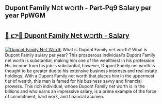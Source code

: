 ## Dupont Family N𝚎t w𝚘rth - Part-Pq9 S𝚊lary per year PpWGM

# <h2><a href="http://gc1qcd9.nevu.top/?p=Dupont+Family">🔗 👉🔴 Dupont Family N𝚎t w𝚘rth - S𝚊lary</a></h2>

[![Dupont Family N𝚎t W𝚘rth](https://i.imgur.com/Oavwk0R.jpeg)](http://gc1qcd9.nevu.top/?p=Dupont+Family)
What is Dupont Family n𝚎t w𝚘rth? What is Dupont Family s𝚊lary per year?
This prosperous individual's Dupont Family net worth is substantial, making him one of the wealthiest in his profession. His income from his job is substantial, however, Dupont Family net worth is thought to be greater due to his extensive business interests and real estate holdings. With a Dupont Family net worth that places him in the uppermost tier of wealth, this man is famed for his business savvy and financial prowess. This rich individual, whose Dupont Family net worth is in the billions and who earns an impressive salary, is a prime example of the force of commitment, hard work, and financial acumen.
